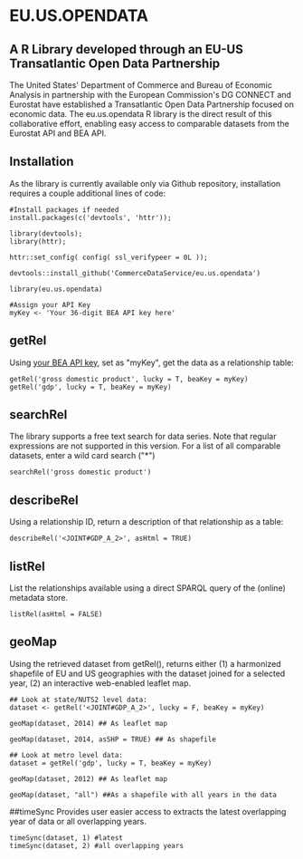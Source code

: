 # EU.US.OPENDATA 
## A R Library developed through an EU-US Transatlantic Open Data Partnership
The United States' Department of Commerce and Bureau of Economic Analysis in partnership with the European Commission's DG CONNECT and Eurostat have established a Transatlantic Open Data Partnership focused on economic data. The eu.us.opendata R library is the direct result of this collaborative effort, enabling easy access to comparable datasets from the Eurostat API and BEA API. 

## Installation
As the library is currently available only via Github repository, installation requires a couple additional lines of code:

```{r install} 
#Install packages if needed
install.packages(c('devtools', 'httr'));

library(devtools);
library(httr);

httr::set_config( config( ssl_verifypeer = 0L ));

devtools::install_github('CommerceDataService/eu.us.opendata') 

library(eu.us.opendata)

#Assign your API Key 
myKey <- 'Your 36-digit BEA API key here'

```

## getRel
Using [your BEA API key](http://www.bea.gov/API/signup/index.cfm), set as "myKey", get the data as a relationship table:
```{r getRel}
getRel('gross domestic product', lucky = T, beaKey = myKey)
getRel('gdp', lucky = T, beaKey = myKey)
```

## searchRel
The library supports a free text search for data series. Note that regular expressions are not supported in this version. For a list of all comparable datasets, enter a wild card search ("*")

```{r searchRel}
searchRel('gross domestic product')

```

## describeRel
Using a relationship ID, return a description of that relationship as a table:
```{r describeRel}
describeRel('<JOINT#GDP_A_2>', asHtml = TRUE)
```
 
## listRel
 List the relationships available using a direct SPARQL query of the (online) metadata store. 
```{r listRel}
listRel(asHtml = FALSE)
```

 
## geoMap
 Using the retrieved dataset from getRel(), returns either (1) a harmonized shapefile of EU and US geographies with the dataset joined for a selected year, (2) an interactive web-enabled leaflet map.
```{r geoMap}
## Look at state/NUTS2 level data:
dataset <- getRel('<JOINT#GDP_A_2>', lucky = F, beaKey = myKey)

geoMap(dataset, 2014) ## As leaflet map

geoMap(dataset, 2014, asSHP = TRUE) ## As shapefile

## Look at metro level data:
dataset = getRel('gdp', lucky = T, beaKey = myKey)

geoMap(dataset, 2012) ## As leaflet map

geoMap(dataset, "all") ##As a shapefile with all years in the data

```

##timeSync
Provides user easier access to extracts the latest overlapping year of data or all overlapping years.
```{r timeSync}
timeSync(dataset, 1) #latest
timeSync(dataset, 2) #all overlapping years
```
